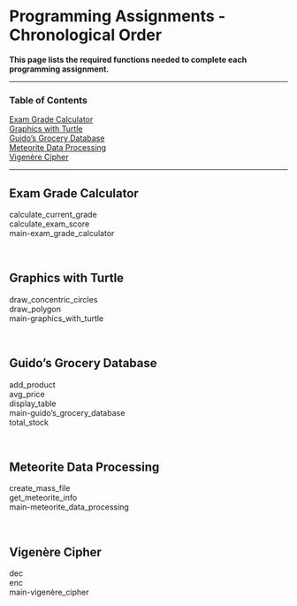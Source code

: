 # Programming Assignments - Chronological Order

**This page lists the required functions needed to complete each programming assignment.**

---

### Table of Contents

[Exam Grade Calculator](https://github.com/emiliebarnard/csc110-function-reference/blob/main/pa.md#exam-grade-calculator)    
[Graphics with Turtle](https://github.com/emiliebarnard/csc110-function-reference/blob/main/pa.md#graphics-with-turtle)   
[Guido’s Grocery Database](https://github.com/emiliebarnard/csc110-function-reference/blob/main/pa.md#guidos-grocery-database)  
[Meteorite Data Processing](https://github.com/emiliebarnard/csc110-function-reference/blob/main/pa.md#meteorite-data-processing)  
[Vigenère Cipher](https://github.com/emiliebarnard/csc110-function-reference/blob/main/pa.md#meteorite-data-processing)

---

## Exam Grade Calculator 

calculate_current_grade  
calculate_exam_score    
main-exam_grade_calculator

<br>

## Graphics with Turtle

draw_concentric_circles  
draw_polygon  
main-graphics_with_turtle

<br>

## Guido’s Grocery Database

add_product  
avg_price  
display_table  
main-guido’s_grocery_database  
total_stock

<br>

## Meteorite Data Processing

create_mass_file   
get_meteorite_info  
main-meteorite_data_processing

<br>

## Vigenère Cipher

dec    
enc    
main-vigenère_cipher

